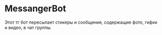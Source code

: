 # MessangerBot
Этот тг бот пересылает стикеры и сообщения, содержащие фото, гифки и видео, в чат группы.
